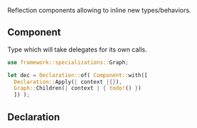 Reflection components allowing to inline new types/behaviors.

## Component
Type which will take delegates for its own calls.
```rust
use framework::specializations::Graph;

let dec = Declaration::of( Component::with([
  Declaration::Apply(| context |{}),
  Graph::Children(| context | { todo!() })
  ]) );
```

## Declaration 
